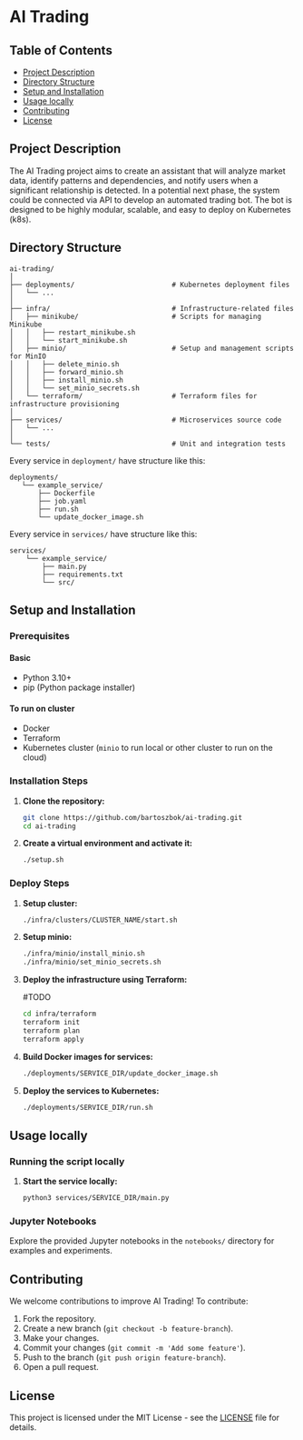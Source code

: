 # AI Trading

## Table of Contents

- [Project Description](#project-description)
- [Directory Structure](#directory-structure)
- [Setup and Installation](#setup-and-installation)
- [Usage locally](#usage-locally)
- [Contributing](#contributing)
- [License](#license)

## Project Description

The AI Trading project aims to create an assistant that will analyze market data, identify patterns and dependencies, and notify users when a significant relationship is detected.
In a potential next phase, the system could be connected via API to develop an automated trading bot.
The bot is designed to be highly modular, scalable, and easy to deploy on Kubernetes (k8s).

## Directory Structure
```
ai-trading/
│
├── deployments/                        # Kubernetes deployment files
│   └── ...
│
├── infra/                              # Infrastructure-related files
│   ├── minikube/                       # Scripts for managing Minikube
│   │   ├── restart_minikube.sh
│   │   └── start_minikube.sh
│   ├── minio/                          # Setup and management scripts for MinIO
│   │   ├── delete_minio.sh
│   │   ├── forward_minio.sh
│   │   ├── install_minio.sh
│   │   └── set_minio_secrets.sh
│   └── terraform/                      # Terraform files for infrastructure provisioning
│
├── services/                           # Microservices source code
│   └── ...
│
└── tests/                              # Unit and integration tests
```

Every service in `deployment/` have structure like this:
```
deployments/
   └── example_service/
       ├── Dockerfile
       ├── job.yaml
       ├── run.sh
       └── update_docker_image.sh
```

Every service in `services/` have structure like this:
```
services/
    └── example_service/                
        ├── main.py
        ├── requirements.txt
        └── src/
```

## Setup and Installation

### Prerequisites

#### Basic
- Python 3.10+
- pip (Python package installer)

#### To run on cluster
- Docker
- Terraform
- Kubernetes cluster (`minio` to run local or other cluster to run on the cloud)

### Installation Steps

1. **Clone the repository:**

    ```bash
    git clone https://github.com/bartoszbok/ai-trading.git
    cd ai-trading
    ```

2. **Create a virtual environment and activate it:**

    ```bash
    ./setup.sh
    ```
   
### Deploy Steps

1. **Setup cluster:**

    ```bash
    ./infra/clusters/CLUSTER_NAME/start.sh
    ```

2. **Setup minio:**

    ```bash
    ./infra/minio/install_minio.sh
    ./infra/minio/set_minio_secrets.sh
    ```

3. **Deploy the infrastructure using Terraform:**

   #TODO

    ```bash
    cd infra/terraform
    terraform init
    terraform plan
    terraform apply
    ```

4. **Build Docker images for services:**

    ```bash
    ./deployments/SERVICE_DIR/update_docker_image.sh
    ```

5. **Deploy the services to Kubernetes:**

    ```bash
    ./deployments/SERVICE_DIR/run.sh
    ```

## Usage locally

### Running the script locally

1. **Start the service locally:**

    ```bash
    python3 services/SERVICE_DIR/main.py
    ```

### Jupyter Notebooks

Explore the provided Jupyter notebooks in the `notebooks/` directory for examples and experiments.

## Contributing

We welcome contributions to improve AI Trading! To contribute:

1. Fork the repository.
2. Create a new branch (`git checkout -b feature-branch`).
3. Make your changes.
4. Commit your changes (`git commit -m 'Add some feature'`).
5. Push to the branch (`git push origin feature-branch`).
6. Open a pull request.

## License

This project is licensed under the MIT License - see the [LICENSE](LICENSE) file for details.

